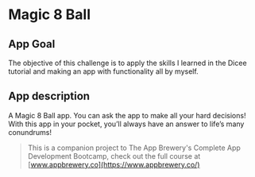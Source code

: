 # Magic 8 Ball

## App Goal

The objective of this challenge is to apply the skills I learned in the Dicee tutorial and making an app with functionality all by myself.

## App description

A Magic 8 Ball app. You can ask the app to make all your hard decisions! With this app in your pocket, you’ll always have an answer to life’s many conundrums!



>This is a companion project to The App Brewery's Complete App Development Bootcamp, check out the full course at [www.appbrewery.co](https://www.appbrewery.co/)

